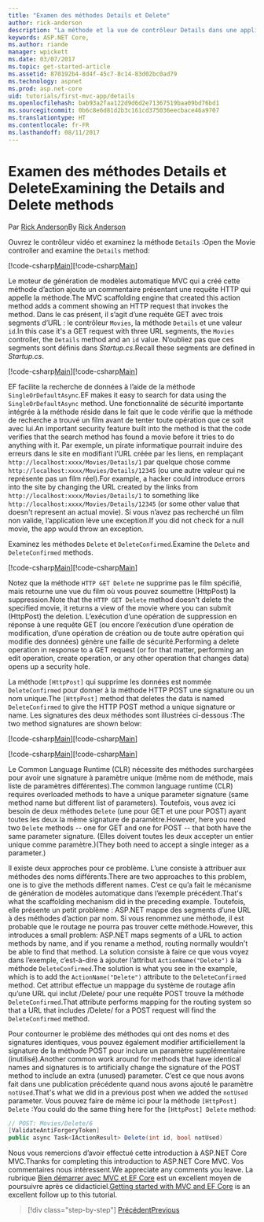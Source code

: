```yaml
---
title: "Examen des méthodes Details et Delete"
author: rick-anderson
description: "La méthode et la vue de contrôleur Details dans une application ASP.NET Core MVC simple."
keywords: ASP.NET Core,
ms.author: riande
manager: wpickett
ms.date: 03/07/2017
ms.topic: get-started-article
ms.assetid: 870192b4-8d4f-45c7-8c14-83d02bc0ad79
ms.technology: aspnet
ms.prod: asp.net-core
uid: tutorials/first-mvc-app/details
ms.openlocfilehash: bab93a2faa122d9d6d2e71367519baa09bd76bd1
ms.sourcegitcommit: 0b6c8e6d81d2b3c161cd375036eecbace46a9707
ms.translationtype: HT
ms.contentlocale: fr-FR
ms.lasthandoff: 08/11/2017
---
```

# <a name="examining-the-details-and-delete-methods"></a><span data-ttu-id="2b54d-104">Examen des méthodes Details et Delete</span><span class="sxs-lookup"><span data-stu-id="2b54d-104">Examining the Details and Delete methods</span></span>

<span data-ttu-id="2b54d-105">Par [Rick Anderson](https://twitter.com/RickAndMSFT)</span><span class="sxs-lookup"><span data-stu-id="2b54d-105">By [Rick Anderson](https://twitter.com/RickAndMSFT)</span></span>

<span data-ttu-id="2b54d-106">Ouvrez le contrôleur vidéo et examinez la méthode `Details` :</span><span class="sxs-lookup"><span data-stu-id="2b54d-106">Open the Movie controller and examine the `Details` method:</span></span>

<span data-ttu-id="2b54d-107">[!code-csharp[Main](start-mvc/sample/MvcMovie/Controllers/MoviesController.cs?name=snippet_details)]</span><span class="sxs-lookup"><span data-stu-id="2b54d-107">[!code-csharp[Main](start-mvc/sample/MvcMovie/Controllers/MoviesController.cs?name=snippet_details)]</span></span>

<span data-ttu-id="2b54d-108">Le moteur de génération de modèles automatique MVC qui a créé cette méthode d’action ajoute un commentaire présentant une requête HTTP qui appelle la méthode.</span><span class="sxs-lookup"><span data-stu-id="2b54d-108">The MVC scaffolding engine that created this action method adds a comment showing an HTTP request that invokes the method.</span></span> <span data-ttu-id="2b54d-109">Dans le cas présent, il s’agit d’une requête GET avec trois segments d’URL : le contrôleur `Movies`, la méthode `Details` et une valeur `id`.</span><span class="sxs-lookup"><span data-stu-id="2b54d-109">In this case it's a GET request with three URL segments, the `Movies` controller, the `Details` method and an `id` value.</span></span> <span data-ttu-id="2b54d-110">N’oubliez pas que ces segments sont définis dans *Startup.cs*.</span><span class="sxs-lookup"><span data-stu-id="2b54d-110">Recall these segments are defined in *Startup.cs*.</span></span>

<span data-ttu-id="2b54d-111">[!code-csharp[Main](start-mvc/sample/MvcMovie/Startup.cs?highlight=5&name=snippet_1)]</span><span class="sxs-lookup"><span data-stu-id="2b54d-111">[!code-csharp[Main](start-mvc/sample/MvcMovie/Startup.cs?highlight=5&name=snippet_1)]</span></span>

<span data-ttu-id="2b54d-112">EF facilite la recherche de données à l’aide de la méthode `SingleOrDefaultAsync`.</span><span class="sxs-lookup"><span data-stu-id="2b54d-112">EF makes it easy to search for data using the `SingleOrDefaultAsync` method.</span></span> <span data-ttu-id="2b54d-113">Une fonctionnalité de sécurité importante intégrée à la méthode réside dans le fait que le code vérifie que la méthode de recherche a trouvé un film avant de tenter toute opération que ce soit avec lui.</span><span class="sxs-lookup"><span data-stu-id="2b54d-113">An important security feature built into the method is that the code verifies that the search method has found a movie before it tries to do anything with it.</span></span> <span data-ttu-id="2b54d-114">Par exemple, un pirate informatique pourrait induire des erreurs dans le site en modifiant l’URL créée par les liens, en remplaçant `http://localhost:xxxx/Movies/Details/1` par quelque chose comme `http://localhost:xxxx/Movies/Details/12345` (ou une autre valeur qui ne représente pas un film réel).</span><span class="sxs-lookup"><span data-stu-id="2b54d-114">For example, a hacker could introduce errors into the site by changing the URL created by the links from `http://localhost:xxxx/Movies/Details/1` to something like  `http://localhost:xxxx/Movies/Details/12345` (or some other value that doesn't represent an actual movie).</span></span> <span data-ttu-id="2b54d-115">Si vous n’avez pas recherché un film non valide, l’application lève une exception.</span><span class="sxs-lookup"><span data-stu-id="2b54d-115">If you did not check for a null movie, the app would throw an exception.</span></span>

<span data-ttu-id="2b54d-116">Examinez les méthodes `Delete` et `DeleteConfirmed`.</span><span class="sxs-lookup"><span data-stu-id="2b54d-116">Examine the `Delete` and `DeleteConfirmed` methods.</span></span>

<span data-ttu-id="2b54d-117">[!code-csharp[Main](start-mvc/sample/MvcMovie/Controllers/MoviesController.cs?name=snippet_delete)]</span><span class="sxs-lookup"><span data-stu-id="2b54d-117">[!code-csharp[Main](start-mvc/sample/MvcMovie/Controllers/MoviesController.cs?name=snippet_delete)]</span></span>

<span data-ttu-id="2b54d-118">Notez que la méthode `HTTP GET Delete` ne supprime pas le film spécifié, mais retourne une vue du film où vous pouvez soumettre (HttpPost) la suppression.</span><span class="sxs-lookup"><span data-stu-id="2b54d-118">Note that the `HTTP GET Delete` method doesn't delete the specified movie, it returns a view of the movie where you can submit (HttpPost) the deletion.</span></span> <span data-ttu-id="2b54d-119">L’exécution d’une opération de suppression en réponse à une requête GET (ou encore l’exécution d’une opération de modification, d’une opération de création ou de toute autre opération qui modifie des données) génère une faille de sécurité.</span><span class="sxs-lookup"><span data-stu-id="2b54d-119">Performing a delete operation in response to a GET request (or for that matter, performing an edit operation, create operation, or any other operation that changes data) opens up a security hole.</span></span>

<span data-ttu-id="2b54d-120">La méthode `[HttpPost]` qui supprime les données est nommée `DeleteConfirmed` pour donner à la méthode HTTP POST une signature ou un nom unique.</span><span class="sxs-lookup"><span data-stu-id="2b54d-120">The `[HttpPost]` method that deletes the data is named `DeleteConfirmed` to give the HTTP POST method a unique signature or name.</span></span> <span data-ttu-id="2b54d-121">Les signatures des deux méthodes sont illustrées ci-dessous :</span><span class="sxs-lookup"><span data-stu-id="2b54d-121">The two method signatures are shown below:</span></span>

<span data-ttu-id="2b54d-122">[!code-csharp[Main](start-mvc/sample/MvcMovie/Controllers/MoviesController.cs?name=snippet_delete2)]</span><span class="sxs-lookup"><span data-stu-id="2b54d-122">[!code-csharp[Main](start-mvc/sample/MvcMovie/Controllers/MoviesController.cs?name=snippet_delete2)]</span></span>

<span data-ttu-id="2b54d-123">[!code-csharp[Main](start-mvc/sample/MvcMovie/Controllers/MoviesController.cs?name=snippet_delete3)]</span><span class="sxs-lookup"><span data-stu-id="2b54d-123">[!code-csharp[Main](start-mvc/sample/MvcMovie/Controllers/MoviesController.cs?name=snippet_delete3)]</span></span>


<span data-ttu-id="2b54d-124">Le Common Language Runtime (CLR) nécessite des méthodes surchargées pour avoir une signature à paramètre unique (même nom de méthode, mais liste de paramètres différentes).</span><span class="sxs-lookup"><span data-stu-id="2b54d-124">The common language runtime (CLR) requires overloaded methods to have a unique parameter signature (same method name but different list of parameters).</span></span> <span data-ttu-id="2b54d-125">Toutefois, vous avez ici besoin de deux méthodes `Delete` (une pour GET et une pour POST) ayant toutes les deux la même signature de paramètre.</span><span class="sxs-lookup"><span data-stu-id="2b54d-125">However, here you need two `Delete` methods -- one for GET and one for POST -- that both have the same parameter signature.</span></span> <span data-ttu-id="2b54d-126">(Elles doivent toutes les deux accepter un entier unique comme paramètre.)</span><span class="sxs-lookup"><span data-stu-id="2b54d-126">(They both need to accept a single integer as a parameter.)</span></span>

<span data-ttu-id="2b54d-127">Il existe deux approches pour ce problème. L’une consiste à attribuer aux méthodes des noms différents.</span><span class="sxs-lookup"><span data-stu-id="2b54d-127">There are two approaches to this problem, one is to give the methods different names.</span></span> <span data-ttu-id="2b54d-128">C’est ce qu’a fait le mécanisme de génération de modèles automatique dans l’exemple précédent.</span><span class="sxs-lookup"><span data-stu-id="2b54d-128">That's what the scaffolding mechanism did in the preceding example.</span></span> <span data-ttu-id="2b54d-129">Toutefois, elle présente un petit problème : ASP.NET mappe des segments d’une URL à des méthodes d’action par nom. Si vous renommez une méthode, il est probable que le routage ne pourra pas trouver cette méthode.</span><span class="sxs-lookup"><span data-stu-id="2b54d-129">However, this introduces a small problem: ASP.NET maps segments of a URL to action methods by name, and if you rename a method, routing normally wouldn't be able to find that method.</span></span> <span data-ttu-id="2b54d-130">La solution consiste à faire ce que vous voyez dans l’exemple, c’est-à-dire à ajouter l’attribut `ActionName("Delete")` à la méthode `DeleteConfirmed`.</span><span class="sxs-lookup"><span data-stu-id="2b54d-130">The solution is what you see in the example, which is to add the `ActionName("Delete")` attribute to the `DeleteConfirmed` method.</span></span> <span data-ttu-id="2b54d-131">Cet attribut effectue un mappage du système de routage afin qu’une URL qui inclut /Delete/ pour une requête POST trouve la méthode `DeleteConfirmed`.</span><span class="sxs-lookup"><span data-stu-id="2b54d-131">That attribute performs mapping for the routing system so that a URL that includes /Delete/ for a POST request will find the `DeleteConfirmed` method.</span></span>

<span data-ttu-id="2b54d-132">Pour contourner le problème des méthodes qui ont des noms et des signatures identiques, vous pouvez également modifier artificiellement la signature de la méthode POST pour inclure un paramètre supplémentaire (inutilisé).</span><span class="sxs-lookup"><span data-stu-id="2b54d-132">Another common work around for methods that have identical names and signatures is to artificially change the signature of the POST method to include an extra (unused) parameter.</span></span> <span data-ttu-id="2b54d-133">C’est ce que nous avons fait dans une publication précédente quand nous avons ajouté le paramètre `notUsed`.</span><span class="sxs-lookup"><span data-stu-id="2b54d-133">That's what we did in a previous post when we added the `notUsed` parameter.</span></span> <span data-ttu-id="2b54d-134">Vous pouvez faire de même ici pour la méthode `[HttpPost] Delete` :</span><span class="sxs-lookup"><span data-stu-id="2b54d-134">You could do the same thing here for the `[HttpPost] Delete` method:</span></span>

```csharp
// POST: Movies/Delete/6
[ValidateAntiForgeryToken]
public async Task<IActionResult> Delete(int id, bool notUsed)
```

<span data-ttu-id="2b54d-135">Nous vous remercions d’avoir effectué cette introduction à ASP.NET Core MVC.</span><span class="sxs-lookup"><span data-stu-id="2b54d-135">Thanks for completing this introduction to ASP.NET Core MVC.</span></span> <span data-ttu-id="2b54d-136">Vos commentaires nous intéressent.</span><span class="sxs-lookup"><span data-stu-id="2b54d-136">We appreciate any comments you leave.</span></span> <span data-ttu-id="2b54d-137">La rubrique [Bien démarrer avec MVC et EF Core](xref:data/ef-mvc/intro) est un excellent moyen de poursuivre après ce didacticiel.</span><span class="sxs-lookup"><span data-stu-id="2b54d-137">[Getting started with MVC and EF Core](xref:data/ef-mvc/intro) is an excellent follow up to this tutorial.</span></span>

>[!div class="step-by-step"]
[<span data-ttu-id="2b54d-138">Précédent</span><span class="sxs-lookup"><span data-stu-id="2b54d-138">Previous</span></span>](validation.md)
